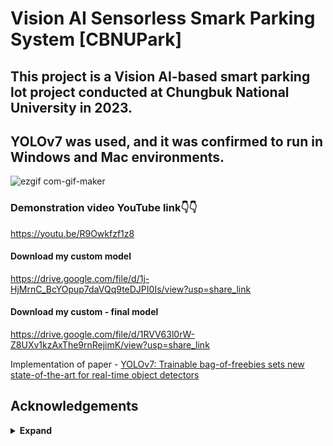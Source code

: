 # Vision AI Sensorless Smark Parking System [CBNUPark]

## This project is a Vision AI-based smart parking lot project conducted at Chungbuk National University in 2023. 
## YOLOv7 was used, and it was confirmed to run in Windows and Mac environments.

![ezgif com-gif-maker](https://github.com/kyyneogs/CBNUPark/assets/121914754/3a3a6ae5-ad82-429f-bc42-21e3cdff5e8b)

### Demonstration video YouTube link👇👇
https://youtu.be/R9Owkfzf1z8

#### Download my custom model
https://drive.google.com/file/d/1j-HjMrnC_BcYOpup7daVQq9teDJPI0Is/view?usp=share_link

#### Download my custom - final model
https://drive.google.com/file/d/1RVV63l0rW-Z8UXv1kzAxThe9rnRejimK/view?usp=share_link

Implementation of paper - [YOLOv7: Trainable bag-of-freebies sets new state-of-the-art for real-time object detectors](https://arxiv.org/abs/2207.02696)

## Acknowledgements

<details><summary> <b>Expand</b> </summary>

* [https://github.com/AlexeyAB/darknet](https://github.com/AlexeyAB/darknet)
* [https://github.com/WongKinYiu/yolor](https://github.com/WongKinYiu/yolor)
* [https://github.com/WongKinYiu/PyTorch_YOLOv4](https://github.com/WongKinYiu/PyTorch_YOLOv4)
* [https://github.com/WongKinYiu/ScaledYOLOv4](https://github.com/WongKinYiu/ScaledYOLOv4)
* [https://github.com/Megvii-BaseDetection/YOLOX](https://github.com/Megvii-BaseDetection/YOLOX)
* [https://github.com/ultralytics/yolov3](https://github.com/ultralytics/yolov3)
* [https://github.com/ultralytics/yolov5](https://github.com/ultralytics/yolov5)
* [https://github.com/DingXiaoH/RepVGG](https://github.com/DingXiaoH/RepVGG)
* [https://github.com/JUGGHM/OREPA_CVPR2022](https://github.com/JUGGHM/OREPA_CVPR2022)
* [https://github.com/TexasInstruments/edgeai-yolov5/tree/yolo-pose](https://github.com/TexasInstruments/edgeai-yolov5/tree/yolo-pose)

</details>
